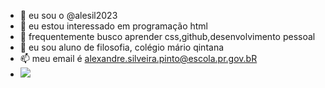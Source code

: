 - 👋 eu sou o @alesil2023
- 👀 eu estou interessado em programação html
- 🌱 frequentemente busco aprender css,github,desenvolvimento pessoal
- 💞️ eu sou aluno de filosofia, colégio mário qintana
- 📫 meu email é alexandre.silveira.pinto@escola.pr.gov.bR
- ![](https://encrypted-tbn0.gstatic.com/images?q=tbn:ANd9GcSFMBLJhC7s0N9YhKHAA1m65AeAwZh6BS9LXJaKpdsD0g&s)
